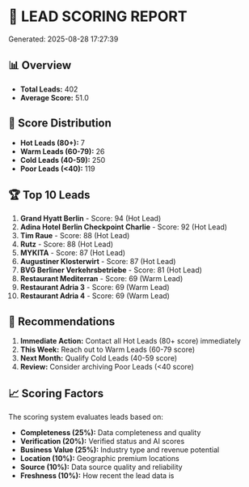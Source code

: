 # 🧠 LEAD SCORING REPORT
Generated: 2025-08-28 17:27:39

## 📊 Overview
- **Total Leads:** 402
- **Average Score:** 51.0

## 🎯 Score Distribution
- **Hot Leads (80+):** 7
- **Warm Leads (60-79):** 26
- **Cold Leads (40-59):** 250
- **Poor Leads (<40):** 119

## 🏆 Top 10 Leads
1. **Grand Hyatt Berlin** - Score: 94 (Hot Lead)
2. **Adina Hotel Berlin Checkpoint Charlie** - Score: 92 (Hot Lead)
3. **Tim Raue** - Score: 88 (Hot Lead)
4. **Rutz** - Score: 88 (Hot Lead)
5. **MYKITA** - Score: 87 (Hot Lead)
6. **Augustiner Klosterwirt** - Score: 87 (Hot Lead)
7. **BVG Berliner Verkehrsbetriebe** - Score: 81 (Hot Lead)
8. **Restaurant Mediterran** - Score: 69 (Warm Lead)
9. **Restaurant Adria 3** - Score: 69 (Warm Lead)
10. **Restaurant Adria 4** - Score: 69 (Warm Lead)

## 🎯 Recommendations
1. **Immediate Action:** Contact all Hot Leads (80+ score) immediately
2. **This Week:** Reach out to Warm Leads (60-79 score)
3. **Next Month:** Qualify Cold Leads (40-59 score)
4. **Review:** Consider archiving Poor Leads (<40 score)

## 📈 Scoring Factors
The scoring system evaluates leads based on:
- **Completeness (25%):** Data completeness and quality
- **Verification (20%):** Verified status and AI scores
- **Business Value (25%):** Industry type and revenue potential
- **Location (10%):** Geographic premium locations
- **Source (10%):** Data source quality and reliability
- **Freshness (10%):** How recent the lead data is
